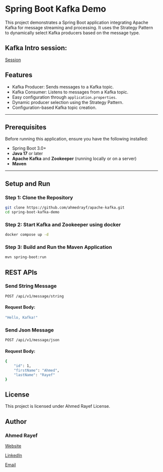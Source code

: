 # Spring Boot Kafka Demo

This project demonstrates a Spring Boot application integrating Apache Kafka for message streaming and processing. It uses the Strategy Pattern to dynamically select Kafka producers based on the message type.

## Kafka Intro session:
[Session](https://docs.google.com/presentation/d/1gu6QNSRF0heW_n7aZXaR5HohxW6sQPJlZgKuBX272Jc/edit#slide=id.gc6f980f91_0_33)


## Features
- Kafka Producer: Sends messages to a Kafka topic.
- Kafka Consumer: Listens to messages from a Kafka topic.
- Easy configuration through `application.properties`.
- Dynamic producer selection using the Strategy Pattern.
- Configuration-based Kafka topic creation.

---

## Prerequisites
Before running this application, ensure you have the following installed:
- Spring Boot 3.0+
- **Java 17** or later
- **Apache Kafka** and **Zookeeper** (running locally or on a server)
- **Maven**

---

## Setup and Run
### Step 1: Clone the Repository
```bash
git clone https://github.com/ahmedrayf/apache-kafka.git
cd spring-boot-kafka-demo
```
### Step 2: Start Kafka and Zookeeper using docker
```bash
docker compose up -d 
```

### Step 3: Build and Run the Maven Application
```bash
mvn spring-boot:run
```
## REST APIs
### Send String Message
```bash
POST /api/v1/message/string
```
#### Request Body:
```bash
"Hello, Kafka!"
```

### Send Json Message
``` bash
POST /api/v1/message/json
```
#### Request Body:
```bash
{
    "id": 1,
    "firstName": "Ahmed",
    "lastName": "Rayef"
}

```

## License
This project is licensed under Ahmed Rayef License.

## Author
### Ahmed Rayef

[Website](https://ahmedrayf.github.io/)

[LinkedIn](https://www.linkedin.com/in/ahmedrayf/)

[Email](ahmedrayf@hotmail.com)


